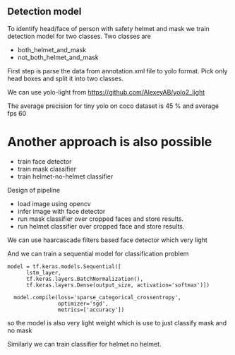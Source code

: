 ## Detection model

To identify head/face of person with safety helmet and mask we train detection model for two classes.
Two classes are
- both_helmet_and_mask
- not_both_helmet_and_mask

First step is parse the data from annotation.xml file to yolo format. Pick only head boxes and split it into two classes.

We can use yolo-light from https://github.com/AlexeyAB/yolo2_light

The average precision for tiny yolo on coco dataset is 45 % and average fps 60

# Another approach is also possible

- train face detector
- train mask classifier
- train helmet-no-helmet classifier

Design of pipeline

- load image using opencv
- infer image with face detector
- run mask classifier over cropped faces and store results.
- run helmet classifier over cropped face and store results.

We can use haarcascade filters based face detector which very light

And we can train a sequential model for classification problem

```text
model = tf.keras.models.Sequential([
      lstm_layer,
      tf.keras.layers.BatchNormalization(),
      tf.keras.layers.Dense(output_size, activation='softmax')])

  model.compile(loss='sparse_categorical_crossentropy',
                optimizer='sgd',
                metrics=['accuracy'])

```

so the model is also very light weight which is use to just classify mask and no mask

Similarly we can train classifier for helmet no helmet.